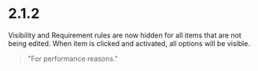 # 2.1.2

Visibility and Requirement rules are now hidden for all items that are not being edited. When item is clicked and activated, all options will be visible.
> "For performance reasons."

